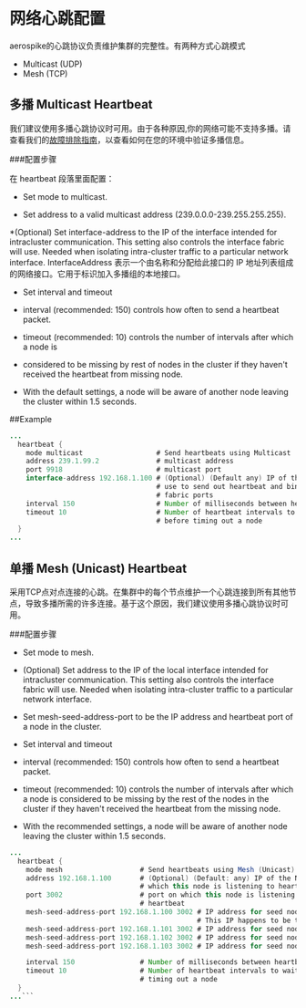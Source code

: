 # 网络心跳配置

aerospike的心跳协议负责维护集群的完整性。有两种方式心跳模式

* Multicast (UDP)
* Mesh (TCP)


## 多播 Multicast Heartbeat
我们建议使用多播心跳协议时可用。由于各种原因,你的网络可能不支持多播。请查看我们的[故障排除指南](http://www.aerospike.com/docs/operations/troubleshoot/)，以查看如何在您的环境中验证多播信息。


###配置步骤

在 heartbeat 段落里面配置：

* Set mode to multicast.

* Set address to a valid multicast address (239.0.0.0-239.255.255.255).

*(Optional) Set interface-address to the IP of the interface intended for intracluster communication. This setting also controls the interface fabric will use. Needed when isolating intra-cluster traffic to a particular network interface. InterfaceAddress 表示一个由名称和分配给此接口的 IP 地址列表组成的网络接口。它用于标识加入多播组的本地接口。
  

* Set interval and timeout

* interval (recommended: 150) controls how often to send a heartbeat packet.

* timeout (recommended: 10) controls the number of intervals after which a node is

* considered to be missing by rest of nodes in the cluster if they haven't received the heartbeat from missing node.

* With the default settings, a node will be aware of another node leaving the cluster within 1.5 seconds.

##Example

```java
...
  heartbeat {
    mode multicast                  # Send heartbeats using Multicast
    address 239.1.99.2              # multicast address
    port 9918                       # multicast port
    interface-address 192.168.1.100 # (Optional) (Default any) IP of the NIC to
                                    # use to send out heartbeat and bind
                                    # fabric ports
    interval 150                    # Number of milliseconds between heartbeats
    timeout 10                      # Number of heartbeat intervals to wait
                                    # before timing out a node
  }
...
```

## 单播 Mesh (Unicast) Heartbeat

采用TCP点对点连接的心跳。在集群中的每个节点维护一个心跳连接到所有其他节点，导致多播所需的许多连接。基于这个原因，我们建议使用多播心跳协议时可用。

###配置步骤

* Set mode to mesh.

* (Optional) Set address to the IP of the local interface intended for intracluster communication. This setting also controls the interface fabric will use. Needed when isolating intra-cluster traffic to a particular network interface.

* Set mesh-seed-address-port to be the IP address and heartbeat port of a node in the cluster.

* Set interval and timeout

* interval (recommended: 150) controls how often to send a heartbeat packet.

* timeout (recommended: 10) controls the number of intervals after which a node is considered to be missing by the rest of the nodes in the cluster if they haven't received the heartbeat from the missing node.

* With the recommended settings, a node will be aware of another node leaving the cluster within 1.5 seconds.


````java
...
  heartbeat {
    mode mesh                   # Send heartbeats using Mesh (Unicast) protocol
    address 192.168.1.100       # (Optional) (Default: any) IP of the NIC on
                                # which this node is listening to heartbeat
    port 3002                   # port on which this node is listening to
                                # heartbeat
    mesh-seed-address-port 192.168.1.100 3002 # IP address for seed node in the cluster
                                              # This IP happens to be the local node
    mesh-seed-address-port 192.168.1.101 3002 # IP address for seed node in the cluster
    mesh-seed-address-port 192.168.1.102 3002 # IP address for seed node in the cluster
    mesh-seed-address-port 192.168.1.103 3002 # IP address for seed node in the cluster

    interval 150                # Number of milliseconds between heartbeats
    timeout 10                  # Number of heartbeat intervals to wait before
                                # timing out a node
  }
...```

